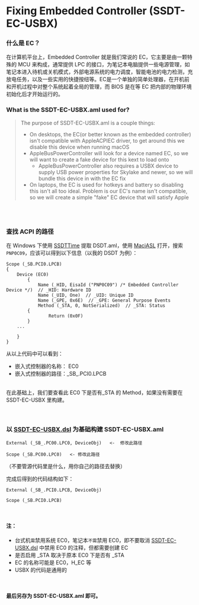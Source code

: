 # Fixing Embedded Controller (SSDT-EC-USBX)
### 什么是 EC？
在计算机平台上，Embedded Controller 就是我们常说的 EC，它主要是由一颗特殊的 MCU 来构成，通常提供 LPC 的接口，为笔记本电脑提供一些电源管理，如笔记本进入待机或关机模式，外部电源系统的电力调度，智能电池的电力检测，充放电任务，以及一些实用的快捷按纽等。EC是一个单独的简单处理器，在开机前和开机过程中对整个系统起着全局的管理，而 BIOS 是在等 EC 把内部的物理环境初始化后才开始运行的。

### What is the SSDT-EC-USBX.aml used for?
> The purpose of SSDT-EC-USBX.aml is a couple things:
> 
> * On desktops, the EC(or better known as the embedded controller) isn't compatible with AppleACPIEC driver, to get around this we disable this device when running macOS
> * AppleBusPowerController will look for a device named EC, so we will want to create a fake device for this kext to load onto
> 	* AppleBusPowerController also requires a USBX device to supply USB power properties for Skylake and newer, so we will bundle this device in with the EC fix
> * On laptops, the EC is used for hotkeys and battery so disabling this isn't all too ideal. Problem is our EC's name isn't compatible, so we will create a simple "fake" EC device that will satisfy Apple

<br>
<br>

### 查找 ACPI 的路径
在 Windows 下使用 [SSDTTime](https://github.com/corpnewt/SSDTTime) 提取 DSDT.aml，使用 [MaciASL](https://github.com/acidanthera/MaciASL) 打开，搜索 `PNP0C09`，应该可以得到以下信息（以我的 DSDT 为例）：

```ASL
Scope (_SB.PCI0.LPCB)
{
	Device (EC0)
    	{
    		Name (_HID, EisaId ("PNP0C09") /* Embedded Controller Device */)  // _HID: Hardware ID
    		Name (_UID, One)  // _UID: Unique ID
     		Name (_GPE, 0x6E)  // _GPE: General Purpose Events
       		Method (_STA, 0, NotSerialized)  // _STA: Status
   		{
    			Return (0x0F)
		}
	...
	
	}
}
```

从以上代码中可以看到：<br>
* 嵌入式控制器的名称： EC0
* 嵌入式控制器的路径：\_SB\_.PCI0.LPCB
<br>
在此基础上，我们要查看此 EC0 下是否有_STA 的 Method，如果没有需要在 SSDT-EC-USBX 里构建。<br>
<br>
<br>

### 以 [SSDT-EC-USBX.dsl](https://github.com/ZuoMu-T/Hackintosh_HP-ZHAN-66-Pro-G2/blob/master/ACPI_Build/EC/SSDT-EC-USBX.dsl) 为基础构建 SSDT-EC-USBX.aml <br>

```ASL
External (_SB_.PC00.LPC0, DeviceObj)   <-  修改此路径

Scope (_SB.PC00.LPC0)   <- 修改此路径
```

（不要管源代码里是什么，用你自己的路径去替换）
<br>

完成后得到的代码结构如下：<br>

```ASL
External (_SB_.PCI0.LPCB, DeviceObj) 

Scope (_SB.PCI0.LPCB) 
```

<br>

#### 注： <br>
* 台式机`需`禁用系统 EC0，笔记本`不需`禁用 EC0，即不要取消 [SSDT-EC-USBX.dsl](https://github.com/ZuoMu-T/Hackintosh_HP-ZHAN-66-Pro-G2/blob/master/ACPI_Build/EC/SSDT-EC-USBX.dsl) 中禁用 EC0 的注释，但都需要创建 EC
* 是否启用 \_STA 取决于原本 EC0 下是否有 \_STA
* EC 的名称可能是 EC0，H_EC 等
* USBX 的代码是通用的
<br>

#### 最后另存为 SSDT-EC-USBX.aml 即可。
